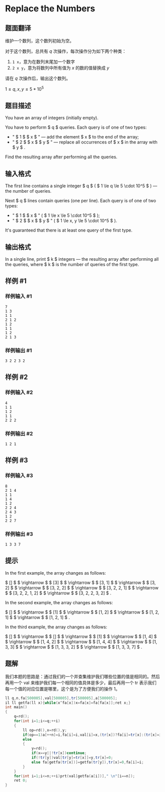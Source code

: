 # Replace the Numbers

## 题面翻译

维护一个数列，这个数列初始为空。

对于这个数列，总共有 $q$ 次操作，每次操作分为如下两个种类：

1. `1 x`，意为在数列末尾加一个数字
2. `2 x y`，意为将数列中所有值为 $x$ 的数的值替换成 $y$

请在 $q$ 次操作后，输出这个数列。

$1\leqslant q,x,y\leqslant5*10^5$

## 题目描述

You have an array of integers (initially empty).

You have to perform $ q $ queries. Each query is of one of two types:

- " $ 1 $ $ x $ " — add the element $ x $ to the end of the array;
- " $ 2 $ $ x $ $ y $ " — replace all occurrences of $ x $ in the array with $ y $ .

Find the resulting array after performing all the queries.

## 输入格式

The first line contains a single integer $ q $ ( $ 1 \le q \le 5 \cdot 10^5 $ ) — the number of queries.

Next $ q $ lines contain queries (one per line). Each query is of one of two types:

- " $ 1 $ $ x $ " ( $ 1 \le x \le 5 \cdot 10^5 $ );
- " $ 2 $ $ x $ $ y $ " ( $ 1 \le x, y \le 5 \cdot 10^5 $ ).

It's guaranteed that there is at least one query of the first type.

## 输出格式

In a single line, print $ k $ integers — the resulting array after performing all the queries, where $ k $ is the number of queries of the first type.

## 样例 #1

### 样例输入 #1

```
7
1 3
1 1
2 1 2
1 2
1 1
1 2
2 1 3
```

### 样例输出 #1

```
3 2 2 3 2
```

## 样例 #2

### 样例输入 #2

```
4
1 1
1 2
1 1
2 2 2
```

### 样例输出 #2

```
1 2 1
```

## 样例 #3

### 样例输入 #3

```
8
2 1 4
1 1
1 4
1 2
2 2 4
2 4 3
1 2
2 2 7
```

### 样例输出 #3

```
1 3 3 7
```

## 提示

In the first example, the array changes as follows:

 $ [] $ $ \rightarrow $ $ [3] $ $ \rightarrow $ $ [3, 1] $ $ \rightarrow $ $ [3, 2] $ $ \rightarrow $ $ [3, 2, 2] $ $ \rightarrow $ $ [3, 2, 2, 1] $ $ \rightarrow $ $ [3, 2, 2, 1, 2] $ $ \rightarrow $ $ [3, 2, 2, 3, 2] $ .

In the second example, the array changes as follows:

 $ [] $ $ \rightarrow $ $ [1] $ $ \rightarrow $ $ [1, 2] $ $ \rightarrow $ $ [1, 2, 1] $ $ \rightarrow $ $ [1, 2, 1] $ .

In the third example, the array changes as follows:

 $ [] $ $ \rightarrow $ $ [] $ $ \rightarrow $ $ [1] $ $ \rightarrow $ $ [1, 4] $ $ \rightarrow $ $ [1, 4, 2] $ $ \rightarrow $ $ [1, 4, 4] $ $ \rightarrow $ $ [1, 3, 3] $ $ \rightarrow $ $ [1, 3, 3, 2] $ $ \rightarrow $ $ [1, 3, 3, 7] $ .

## 题解
我们本题的思路是：通过我们的一个并查集维护我们哪些位置的值是相同的。然后再用一个 val 来维护我们每一个相同的值具体是多少，最后再用一个 tr 表示我们每一个值的对应位置是哪里，这个是为了方便我们的操作 1。

```cpp
ll q,n,fa[500005],val[500005],tr[500005],a[500005];
il ll getfa(ll x){while(x^fa[x])x=fa[x]=fa[fa[x]];ret x;}
int main()
{
	q=rd();
	for(int i=1;i<=q;++i)
	{
		ll op=rd(),x=rd(),y;
		if(op==1)a[++n]=i,fa[i]=i,val[i]=x,(tr[x])?fa[i]=tr[x]:(tr[x]=i);
		else
		{
			y=rd();
			if(x==y||!tr[x])continue;
			if(!tr[y])val[tr[y]=tr[x]]=y,tr[x]=0;
			else fa[getfa(tr[x])]=getfa(tr[y]),tr[x]=0,fa[i]=i;
		}
	}
	for(int i=1;i<=n;++i)prt(val[getfa(a[i])]," \n"[i==n]);
	ret 0;
}
```